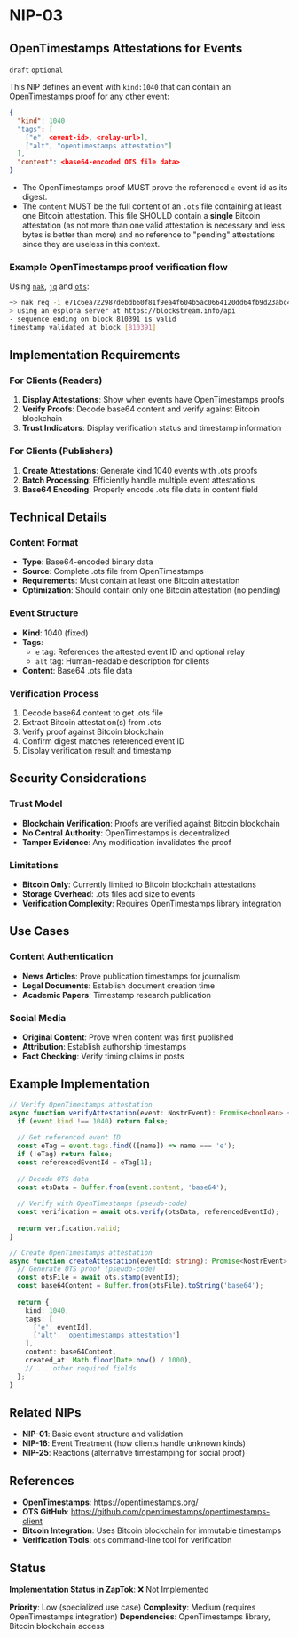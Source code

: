 NIP-03
======

OpenTimestamps Attestations for Events
--------------------------------------

`draft` `optional`

This NIP defines an event with `kind:1040` that can contain an [OpenTimestamps](https://opentimestamps.org/) proof for any other event:

```json
{
  "kind": 1040
  "tags": [
    ["e", <event-id>, <relay-url>],
    ["alt", "opentimestamps attestation"]
  ],
  "content": <base64-encoded OTS file data>
}
```

- The OpenTimestamps proof MUST prove the referenced `e` event id as its digest.
- The `content` MUST be the full content of an `.ots` file containing at least one Bitcoin attestation. This file SHOULD contain a **single** Bitcoin attestation (as not more than one valid attestation is necessary and less bytes is better than more) and no reference to "pending" attestations since they are useless in this context.

### Example OpenTimestamps proof verification flow

Using [`nak`](https://github.com/fiatjaf/nak), [`jq`](https://jqlang.github.io/jq/) and [`ots`](https://github.com/fiatjaf/ots):

```bash
~> nak req -i e71c6ea722987debdb60f81f9ea4f604b5ac0664120dd64fb9d23abc4ec7c323 wss://nostr-pub.wellorder.net | jq -r .content | ots verify
> using an esplora server at https://blockstream.info/api
- sequence ending on block 810391 is valid
timestamp validated at block [810391]
```

## Implementation Requirements

### For Clients (Readers)

1. **Display Attestations**: Show when events have OpenTimestamps proofs
2. **Verify Proofs**: Decode base64 content and verify against Bitcoin blockchain
3. **Trust Indicators**: Display verification status and timestamp information

### For Clients (Publishers)

1. **Create Attestations**: Generate kind 1040 events with .ots proofs
2. **Batch Processing**: Efficiently handle multiple event attestations  
3. **Base64 Encoding**: Properly encode .ots file data in content field

## Technical Details

### Content Format
- **Type**: Base64-encoded binary data
- **Source**: Complete .ots file from OpenTimestamps
- **Requirements**: Must contain at least one Bitcoin attestation
- **Optimization**: Should contain only one Bitcoin attestation (no pending)

### Event Structure
- **Kind**: 1040 (fixed)
- **Tags**: 
  - `e` tag: References the attested event ID and optional relay
  - `alt` tag: Human-readable description for clients
- **Content**: Base64 .ots file data

### Verification Process
1. Decode base64 content to get .ots file
2. Extract Bitcoin attestation(s) from .ots
3. Verify proof against Bitcoin blockchain
4. Confirm digest matches referenced event ID
5. Display verification result and timestamp

## Security Considerations

### Trust Model
- **Blockchain Verification**: Proofs are verified against Bitcoin blockchain
- **No Central Authority**: OpenTimestamps is decentralized
- **Tamper Evidence**: Any modification invalidates the proof

### Limitations
- **Bitcoin Only**: Currently limited to Bitcoin blockchain attestations
- **Storage Overhead**: .ots files add size to events
- **Verification Complexity**: Requires OpenTimestamps library integration

## Use Cases

### Content Authentication
- **News Articles**: Prove publication timestamps for journalism
- **Legal Documents**: Establish document creation time
- **Academic Papers**: Timestamp research publication

### Social Media
- **Original Content**: Prove when content was first published
- **Attribution**: Establish authorship timestamps
- **Fact Checking**: Verify timing claims in posts

## Example Implementation

```typescript
// Verify OpenTimestamps attestation
async function verifyAttestation(event: NostrEvent): Promise<boolean> {
  if (event.kind !== 1040) return false;
  
  // Get referenced event ID
  const eTag = event.tags.find(([name]) => name === 'e');
  if (!eTag) return false;
  const referencedEventId = eTag[1];
  
  // Decode OTS data
  const otsData = Buffer.from(event.content, 'base64');
  
  // Verify with OpenTimestamps (pseudo-code)
  const verification = await ots.verify(otsData, referencedEventId);
  
  return verification.valid;
}

// Create OpenTimestamps attestation
async function createAttestation(eventId: string): Promise<NostrEvent> {
  // Generate OTS proof (pseudo-code)
  const otsFile = await ots.stamp(eventId);
  const base64Content = Buffer.from(otsFile).toString('base64');
  
  return {
    kind: 1040,
    tags: [
      ['e', eventId],
      ['alt', 'opentimestamps attestation']
    ],
    content: base64Content,
    created_at: Math.floor(Date.now() / 1000),
    // ... other required fields
  };
}
```

## Related NIPs

- **NIP-01**: Basic event structure and validation
- **NIP-16**: Event Treatment (how clients handle unknown kinds)
- **NIP-25**: Reactions (alternative timestamping for social proof)

## References

- **OpenTimestamps**: https://opentimestamps.org/
- **OTS GitHub**: https://github.com/opentimestamps/opentimestamps-client
- **Bitcoin Integration**: Uses Bitcoin blockchain for immutable timestamps
- **Verification Tools**: `ots` command-line tool for verification

## Status

**Implementation Status in ZapTok**: ❌ Not Implemented

**Priority**: Low (specialized use case)
**Complexity**: Medium (requires OpenTimestamps integration)
**Dependencies**: OpenTimestamps library, Bitcoin blockchain access
